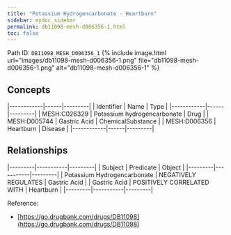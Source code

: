 ```yaml
---
title: "Potassium Hydrogencarbonate - Heartburn"
sidebar: mydoc_sidebar
permalink: db11098-mesh-d006356-1.html
toc: false 
---
```



Path ID: `DB11098_MESH_D006356_1`
{% include image.html url="images/db11098-mesh-d006356-1.png" file="db11098-mesh-d006356-1.png" alt="db11098-mesh-d006356-1" %}

## Concepts

|------------|------|---------|
| Identifier | Name | Type    |
|------------|------|---------|
| MESH:C026329 | Potassium hydrogencarbonate | Drug |
| MESH:D005744 | Gastric Acid | ChemicalSubstance |
| MESH:D006356 | Heartburn | Disease |
|------------|------|---------|

## Relationships

|---------|-----------|---------|
| Subject | Predicate | Object  |
|---------|-----------|---------|
| Potassium Hydrogencarbonate | NEGATIVELY REGULATES | Gastric Acid |
| Gastric Acid | POSITIVELY CORRELATED WITH | Heartburn |
|---------|-----------|---------|

Reference: 
  - [https://go.drugbank.com/drugs/DB11098](https://go.drugbank.com/drugs/DB11098)

